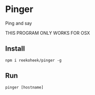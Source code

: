# Pinger

Ping and say

THIS PROGRAM ONLY WORKS FOR OSX

## Install

```
npm i reekoheek/pinger -g
```

## Run

```
pinger [hostname]
```
